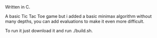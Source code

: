 Written in C.



A basic Tic Tac Toe game but i added a basic minimax algorithm without many depths, you can add evaluations to make it even more difficult.



To run it just download it and run ./build.sh.
